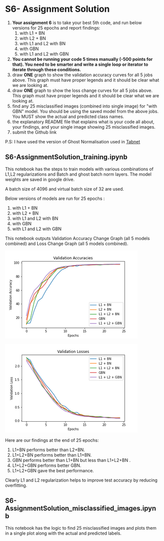 # S6- Assignment Solution

1. **Your assignment 6** is to take your best 5th code, and run below versions for 25 epochs and report findings:
   1. with L1 + BN
   2. with L2 + BN
   3. with L1 and L2 with BN
   4. with GBN
   5. with L1 and L2 with GBN
2. **You cannot be running your code 5 times manually (-500 points for that). You need to be smarter and write a single loop or iterator to iterate through these conditions.**
3. draw **ONE** graph to show the validation accuracy curves for all 5 jobs above. This graph must have proper legends and it should be clear what we are looking at.
4. draw **ONE** graph to show the loss change curves for all 5 jobs above. This graph must have proper legends and it should be clear what we are looking at.
5. find any 25 misclassified images (combined into single image) for "with GBN" model. You should be using the saved model from the above jobs. You MUST show the actual and predicted class names.
6. the explanatory README file that explains what is your code all about, your findings, and your single image showing 25 misclassified images.
7. submit the Github link



P.S: I have used the version of Ghost Normalisation used in [Tabnet](https://gist.github.com/monk1337/731c2078203f01e0d486c4a74a470eb9#file-tabnet-py)



## S6-AssignmentSolution_training.ipynb

This notebook has the steps to train models with various combinations of L1,L2 regularizations and Batch and ghost batch norm layers. The model weights are saved in google drive.

A batch size of 4096 and virtual batch size of 32 are used.

Below versions of models are run for 25 epochs :

1. with L1 + BN
2. with L2 + BN
3. with L1 and L2 with BN
4. with GBN
5. with L1 and L2 with GBN

This notebook  outputs Validation Accuracy Change Graph (all 5 models combined) and Loss Change Graph (all 5 models combined).

![](https://github.com/rbk1988/EVA5/blob/main/S6-%20Assignment-Solution/validation_accuracy_plot.png)

![](https://github.com/rbk1988/EVA5/blob/main/S6-%20Assignment-Solution/validation_loss_plot.png)

Here are our findings at the end of 25 epochs:

1. L1+BN performs better than L2+BN.
2. L1+L2+BN performs better than L1+BN.
3. GBN performs better than L1+BN but less than L1+L2+BN .
4. L1+L2+GBN performs better GBN.
5. L1+L2+GBN gave the best performance.

Clearly L1 and L2 regularization helps to improve test accuracy by reducing overfitting.





## S6-AssignmentSolution_misclassified_images.ipynb

This notebook has the logic to find 25 misclassified images and plots them in a single plot along with the actual and predicted labels.